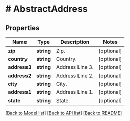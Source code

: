 # # AbstractAddress

## Properties

Name | Type | Description | Notes
------------ | ------------- | ------------- | -------------
**zip** | **string** | Zip. | [optional]
**country** | **string** | Country. | [optional]
**address3** | **string** | Address Line 3. | [optional]
**address2** | **string** | Address Line 2. | [optional]
**city** | **string** | City. | [optional]
**address1** | **string** | Address Line 1. | [optional]
**state** | **string** | State. | [optional]

[[Back to Model list]](../../README.md#models) [[Back to API list]](../../README.md#endpoints) [[Back to README]](../../README.md)

